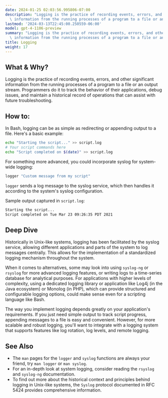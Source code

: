 ```yaml
---
date: 2024-01-25 02:03:56.995806-07:00
description: "Logging is the practice of recording events, errors, and other significant\
  \ information from the running processes of a program to a file or an output\u2026"
lastmod: '2024-03-13T22:45:00.250559-06:00'
model: gpt-4-1106-preview
summary: "Logging is the practice of recording events, errors, and other significant\
  \ information from the running processes of a program to a file or an output\u2026"
title: Logging
weight: 17
---
```


## What & Why?

Logging is the practice of recording events, errors, and other significant information from the running processes of a program to a file or an output stream. Programmers do it to track the behavior of their applications, debug issues, and maintain a historical record of operations that can assist with future troubleshooting.

## How to:

In Bash, logging can be as simple as redirecting or appending output to a file. Here's a basic example:

```Bash
echo "Starting the script..." >> script.log
# Your script commands here
echo "Script completed on $(date)" >> script.log
```

For something more advanced, you could incorporate syslog for system-wide logging:

```Bash
logger "Custom message from my script"
```

`logger` sends a log message to the syslog service, which then handles it according to the system's syslog configuration.

Sample output captured in `script.log`:

```Bash
Starting the script...
Script completed on Tue Mar 23 09:26:35 PDT 2021
```

## Deep Dive

Historically in Unix-like systems, logging has been facilitated by the syslog service, allowing different applications and parts of the system to log messages centrally. This allows for the implementation of a standardized logging mechanism throughout the system.

When it comes to alternatives, some may look into using `syslog-ng` or `rsyslog` for more advanced logging features, or writing logs to a time-series database for analytical purposes. For applications with higher levels of complexity, using a dedicated logging library or application like Log4j (in the Java ecosystem) or Monolog (in PHP), which can provide structured and configurable logging options, could make sense even for a scripting language like Bash.

The way you implement logging depends greatly on your application's requirements. If you just need simple output to track script progress, appending messages to a file is easy and convenient. However, for more scalable and robust logging, you'll want to integrate with a logging system that supports features like log rotation, log levels, and remote logging.

## See Also

- The `man` pages for the `logger` and `syslog` functions are always your friend, try `man logger` or `man syslog`.
- For an in-depth look at system logging, consider reading the `rsyslog` and `syslog-ng` documentation.
- To find out more about the historical context and principles behind logging in Unix-like systems, the `Syslog` protocol documented in RFC 5424 provides comprehensive information.
